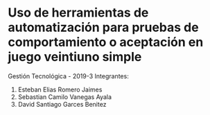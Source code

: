 # Uso de herramientas de automatización para pruebas de comportamiento o aceptación en juego veintiuno simple
Gestión Tecnológica - 2019-3
Integrantes: 
<ol>
<li>Esteban Elias Romero Jaimes</li> 
<li>Sebastian Camilo Vanegas Ayala</li> 
<li>David Santiago Garces Benitez</li>
</ol>
